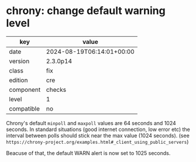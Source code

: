 [//]: # (werk v2)
# chrony: change default warning level

key        | value
---------- | ---
date       | 2024-08-19T06:14:01+00:00
version    | 2.3.0p14
class      | fix
edition    | cre
component  | checks
level      | 1
compatible | no

Chrony's default `minpoll` and `maxpoll` values are 64 seconds and 1024 seconds.
In standard situations (good internet connection, low error etc)
the interval between polls should stick near the max value (1024 seconds).
(see `https://chrony-project.org/examples.html#_client_using_public_servers`)

Beacuse of that, the default WARN alert is now set to 1025 seconds.
